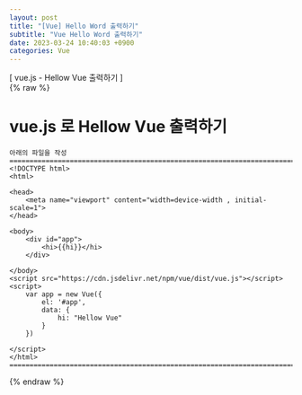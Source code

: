 ```yaml
---  
layout: post  
title: "[Vue] Hello Word 출력하기"  
subtitle: "Vue Hello Word 출력하기"  
date: 2023-03-24 10:40:03 +0900  
categories: Vue  
---  
```

[ vue.js - Hellow Vue 출력하기 ]  
{% raw %}  
  
# vue.js 로 Hellow Vue 출력하기  
	아래의 파일을 작성  
	=================================================================================================================  
	<!DOCTYPE html>  
	<html>  
  
	<head>  
		<meta name="viewport" content="width=device-width , initial-scale=1">  
	</head>  
  
	<body>  
		<div id="app">  
			<hi>{{hi}}</hi>  
		</div>  
  
	</body>  
	<script src="https://cdn.jsdelivr.net/npm/vue/dist/vue.js"></script>  
	<script>  
		var app = new Vue({  
			el: '#app',  
			data: {  
				hi: "Hellow Vue"  
			}  
		})  
  
	</script>  
	</html>  
	==========================================================================================================  
  
  
  
{% endraw %}  
